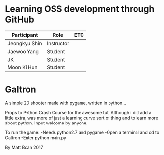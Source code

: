 # Learning OSS development through GitHub

| Participant   | Role       | ETC |
|---------------|------------|-----|
| Jeongkyu Shin | Instructor |     |
| Jaewoo Yang   | Student    |     |
| JK            | Student    |     |
| Moon Ki Hun   | Student    |     |

# Galtron
A simple 2D shooter made with pygame, written in python...

Props to Python Crash Course for the awesome tut. Although i did add a little extra, was more of just a learning curve sort of thing and to learn more about python. Input welcome by anyone.

To run the game:
	-Needs python2.7 and pygame
	-Open a terminal and cd to Galtron
	-Enter python main.py

By Matt Boan 2017
  
